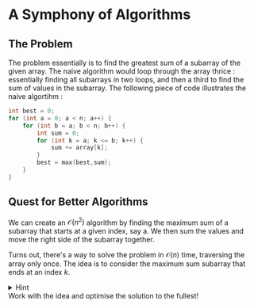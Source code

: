 # A Symphony of Algorithms

## The Problem

The problem essentially is to find the greatest sum of a subarray of the given array. The naive algorithm would loop through the array thrice : essentially finding all subarrays in two loops, and then a third to find the sum of values in the subarray. The following piece of code illustrates the naive algortihm :

```cpp
int best = 0;
for (int a = 0; a < n; a++) {
    for (int b = a; b < n; b++) {
        int sum = 0;
        for (int k = a; k <= b; k++) {
            sum += array[k];
        }
        best = max(best,sum);
    }
}
```

## Quest for Better Algorithms

We can create an $\mathcal{O}(n^2)$ algorithm by finding the maximum sum of a subarray that starts at a given index, say a. We then sum the values and move the right side of the subarray together.

Turns out, there's a way to solve the problem in $\mathcal{O}(n)$ time, traversing the array only once. The idea is to consider the maximum sum subarray that ends at an index $k$. 

<details>
<summary> Hint </summary>
There are two possibilities-

1. The optimal subarray only contains the element at index $k$
2. The optimal subarray appends to the subarray of the element at index $k-1$

</details>
Work with the idea and optimise the solution to the fullest!
